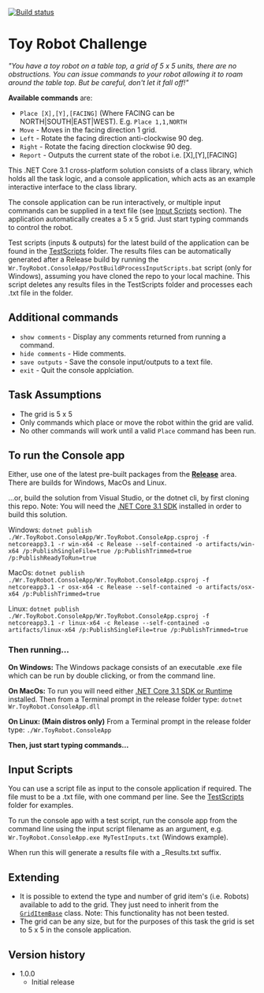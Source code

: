 [![Build status](https://ci.appveyor.com/api/projects/status/d68cf9e4mqy49iap?svg=true)](https://ci.appveyor.com/project/willroscoe/wr-toyrobot)
# Toy Robot Challenge
*"You have a toy robot on a table top, a grid of 5 x 5 units, there are no obstructions. You can issue commands to your robot allowing it to roam around the table top. But be careful, don't let it fall off!"*

**Available commands** are:
- `Place [X],[Y],[FACING]` (Where FACING can be NORTH|SOUTH|EAST|WEST). E.g. `Place 1,1,NORTH`
- `Move` - Moves in the facing direction 1 grid.
- `Left` - Rotate the facing direction anti-clockwise 90 deg.
- `Right` - Rotate the facing direction clockwise 90 deg.
- `Report` - Outputs the current state of the robot i.e. [X],[Y],[FACING]

This .NET Core 3.1 cross-platform solution consists of a class library, which holds all the task logic, and a console application, which acts as an example interactive interface to the class library.

The console application can be run interactively, or multiple input commands can be supplied in a text file (see <a href="#Input-Scripts">Input Scripts</a> section). The application automatically creates a 5 x 5 grid. Just start typing commands to control the robot.

Test scripts (inputs & outputs) for the latest build of the application can be found in the [TestScripts][TESTSCRIPTSLINK] folder. The results files can be automatically generated after a Release build by running the `Wr.ToyRobot.ConsoleApp/PostBuildProcessInputScripts.bat` script (only for Windows), assuming you have cloned the repo to your local machine. This script deletes any results files in the TestScripts folder and processes each .txt file in the folder.

## Additional commands
- `show comments` - Display any comments returned from running a command.
- `hide comments` - Hide comments.
- `save outputs` - Save the console input/outputs to a text file.
- `exit` - Quit the console applciation.

## Task Assumptions
- The grid is 5 x 5
- Only commands which place or move the robot within the grid are valid.
- No other commands will work until a valid `Place` command has been run.

## To run the Console app
Either, use one of the latest pre-built packages from the [**Release**][RELEASELINK] area. There are builds for Windows, MacOs and Linux.

...or, build the solution from Visual Studio, or the dotnet cli, by first cloning this repo. Note: You will need the [.NET Core 3.1 SDK][DOTNETCOREDOWNLOAD] installed in order to build this solution.

Windows: `dotnet publish ./Wr.ToyRobot.ConsoleApp/Wr.ToyRobot.ConsoleApp.csproj -f netcoreapp3.1 -r win-x64 -c Release --self-contained -o artifacts/win-x64 /p:PublishSingleFile=true /p:PublishTrimmed=true /p:PublishReadyToRun=true`

MacOs: `dotnet publish ./Wr.ToyRobot.ConsoleApp/Wr.ToyRobot.ConsoleApp.csproj -f netcoreapp3.1 -r osx-x64 -c Release --self-contained -o artifacts/osx-x64 /p:PublishTrimmed=true`

Linux: `dotnet publish ./Wr.ToyRobot.ConsoleApp/Wr.ToyRobot.ConsoleApp.csproj -f netcoreapp3.1 -r linux-x64 -c Release --self-contained -o artifacts/linux-x64 /p:PublishSingleFile=true /p:PublishTrimmed=true`

### Then running...
**On Windows:**
The Windows package consists of an executable .exe file which can be run by double clicking, or from the command line.

**On MacOs:**
To run you will need either [.NET Core 3.1 SDK or Runtime][DOTNETCOREDOWNLOAD] installed. 
Then from a Terminal prompt in the release folder type: `dotnet Wr.ToyRobot.ConsoleApp.dll`

**On Linux: (Main distros only)**
From a Terminal prompt in the release folder type: `./Wr.ToyRobot.ConsoleApp`

**Then, just start typing commands...**

[RELEASELINK]: https://github.com/willroscoe/Wr.ToyRobot/releases
[DOTNETCOREDOWNLOAD]: https://dotnet.microsoft.com/download

## Input Scripts
You can use a script file as input to the console application if required. The file must to be a .txt file, with one command per line. See the [TestScripts][TESTSCRIPTSLINK] folder for examples.

To run the console app with a test script, run the console app from the command line using the input script filename as an argument, e.g. `Wr.ToyRobot.ConsoleApp.exe MyTestInputs.txt` (Windows example).

When run this will generate a results file with a _Results.txt suffix.

[TESTSCRIPTSLINK]: https://github.com/willroscoe/Wr.ToyRobot/tree/master/TestScripts

## Extending
- It is possible to extend the type and number of grid item's (i.e. Robots) available to add to the grid. They just need to inherit from the [`GridItemBase`][GRIDITEMBASELINK] class. Note: This functionality has not been tested.
- The grid can be any size, but for the purposes of this task the grid is set to 5 x 5 in the console application.

[GRIDITEMBASELINK]: https://github.com/willroscoe/Wr.ToyRobot/blob/master/Wr.ToyRobot.CoreLib/Models/GridItems/GridItemBase.cs

## Version history
- 1.0.0
    - Initial release
